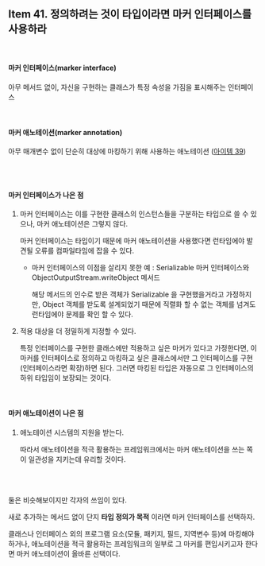 ## Item 41. 정의하려는 것이 타입이라면 마커 인터페이스를 사용하라

<br>

#### 마커 인터페이스(marker interface)

아무 메서드 없이, 자신을 구현하는 클래스가 특정 속성을 가짐을 표시해주는 인터페이스

<br>

#### 마커 애노테이션(marker annotation) 

아무 매개변수 없이 단순히 대상에 마킹하기 위해 사용하는 애노테이션 ([아이템 39](Item39.md))

<br>

<br>

#### 마커 인터페이스가 나은 점

1. 마커 인터페이스는 이를 구현한 클래스의 인스턴스들을 구분하는 타입으로 쓸 수 있으나, 마커 애노테이션은 그렇지 않다.

   마커 인터페이스는 타입이기 때문에 마커 애노테이션을 사용했다면 런타임에야 발견될 오류를 컴파일타임에 잡을 수 있다.

   - 마커 인터페이스의 이점을 살리지 못한 예 : Serializable  마커 인터페이스와 ObjectOutputStream.writeObject 메서드

     해당 메서드의 인수로 받은 객체가 Serializable 을 구현했을거라고 가정하지만, Object 객체를 받도록 설계되었기 때문에 직렬화 할 수 없는 객체를 넘겨도 런타임에야 문제를 확인 할 수 있다.

2. 적용 대상을 더 정밀하게 지정할 수 있다.

   특정 인터페이스를 구현한 클래스에만 적용하고 싶은 마커가 있다고 가정한다면, 이 마커를 인터페이스로 정의하고 마킹하고 싶은 클래스에서만 그 인터페이스를 구현(인터페이스라면 확장)하면 된다. 그러면 마킹된 타입은 자동으로 그 인터페이스의 하위 타입임이 보장되는 것이다.

<br>

#### 마커 애노테이션이 나은 점

1. 애노테이션 시스템의 지원을 받는다.

   따라서 애노테이션을 적극 활용하는 프레임워크에서는 마커 애노테이션을 쓰는 쪽이 일관성을 지키는데 유리할 것이다.

<br>

<br>

둘은 비슷해보이지만 각자의 쓰임이 있다.

새로 추가하는 메서드 없이 단지 **타입 정의가 목적** 이라면 마커 인터페이스를 선택하자.

클래스나 인터페이스 외의 프로그램 요소(모듈, 패키지, 필드, 지역변수 등)에 마킹해야 하거나, 애노테이션을 적극 활용하는 프레임워크의 일부로 그 마커를 편입시키고자 한다면 마커 애노테이션이 올바른 선택이다.

<br>